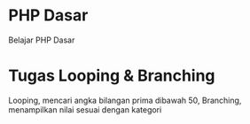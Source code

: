 # PHP Dasar
Belajar PHP Dasar

# Tugas Looping & Branching
Looping, mencari angka bilangan prima dibawah 50,
Branching, menampilkan nilai sesuai dengan kategori